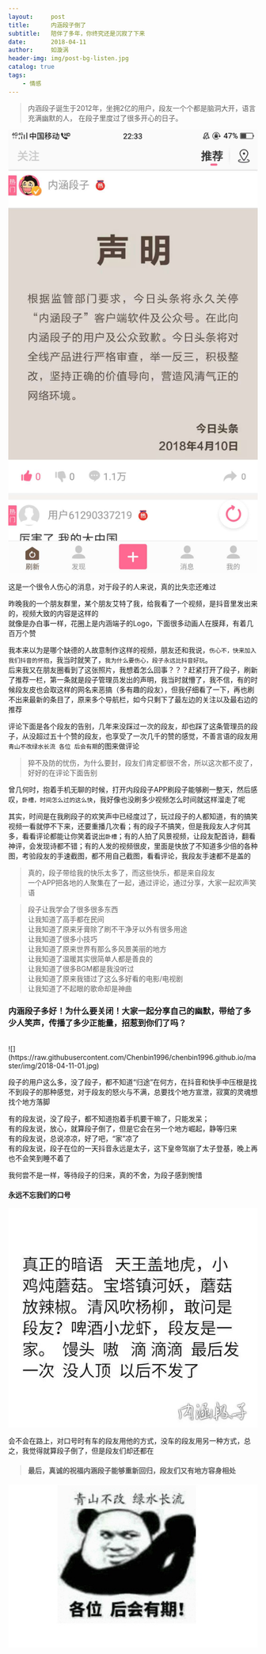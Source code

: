 ```yaml
---
layout:     post
title:      内涵段子倒了
subtitle:   陪伴了多年，你终究还是沉寂了下来
date:       2018-04-11
author:     如漩涡
header-img: img/post-bg-listen.jpg
catalog: true
tags:
    - 情感
---
```


> 内涵段子诞生于2012年，坐拥2亿的用户，段友一个个都是脑洞大开，语言充满幽默的人，
> 在段子里度过了很多开心的日子。

![](https://raw.githubusercontent.com/Chenbin1996/chenbin1996.github.io/master/img/2018-04-11.jpg)

这是一个很令人伤心的消息，对于段子的人来说，真的比失恋还难过

昨晚我的一个朋友群里，某个朋友艾特了我，给我看了一个视频，是抖音里发出来的，视频大致的内容是这样的<br>
就像是办白事一样，花圈上是内涵端子的Logo，下面很多动画人在膜拜，有着几百万个赞

我本来以为是哪个缺德的人故意制作这样的视频，朋友还和我说，`伤心不，快来加入我们抖音的怀抱`，我当时就笑了，`我为什么要伤心，段子永远比抖音好玩`。<br>
后来我又在朋友圈看到了这张照片，我想着怎么回事？？？赶紧打开了段子，刷新了推荐一栏，第一条就是段子管理员发出的声明，我当时就懵了，我不信，有的时候段友皮也会取这样的网名来恶搞（多有趣的段友），但我仔细看了一下，再也刷不出来最新的条目了，原来多个导航栏，如今只剩下了最左边的关注以及最右边的推荐

评论下面是各个段友的告别，几年来没踩过一次的段友，却也踩了这条管理员的段子，从没超过五十个赞的段友，也享受了一次几千的赞的感觉，不善言语的段友用`青山不改绿水长流 各位 后会有期`的图来做评论

> 猝不及防的忧伤，为什么要封，段友们肯定都很不舍，所以这次都不皮了，好好的在评论下面告别

曾几何时，抱着手机无聊的时候，打开内段段子APP刷段子能够刷一整天，然后感叹，`卧槽，时间怎么过的这么快`，我好像也没刷多少视频怎么时间就这样溜走了呢

其实，时间是在我刷段子的欢笑声中已经度过了，玩过段子的人都知道，有的搞笑视频一看就停不下来，还要重播几次看；有的段子不搞笑，但是我段友人才何其多，看看评论都能让你笑着说出`卧槽`；有的人拍了风景视频，让段友配首诗，翻看神评，会发现诗都不错；有的人发的视频很皮，里面是快放了不知道多少倍的各种图，考验段友的手速截图，都不用自己截图，看看评论，我段友手速都不是盖的
> 真的，段子带给我的快乐太多了，而这些快乐，都是来自段友<br>
> 一个APP把各地的人聚集在了一起，通过评论，通过分享，大家一起欢声笑语

> 段子让我学会了很多很多东西<br>
让我知道了高手都在民间<br>
让我知道了原来牙膏除了刷不干净牙以外有很多用途<br>
让我知道了很多小技巧<br>
让我知道了原来世界有那么多风景美丽的地方<br>
让我知道了温暖其实很简单人都是善良的<br>
让我知道了很多BGM都是我没听过<br>
让我知道了原来我错过了这么多好看的电影/电视剧<br>
让我知道了不起眼的歌命却是神曲

### 内涵段子多好！为什么要关闭！大家一起分享自己的幽默，带给了多少人笑声，传播了多少正能量，招惹到你们了吗？

<br>
![](https://raw.githubusercontent.com/Chenbin1996/chenbin1996.github.io/master/img/2018-04-11-01.jpg)

段子的用户这么多，没了段子，都不知道“归途”在何方，在抖音和快手中压根是找不到段子的那种感觉，对于段友的怒火与不满，总要找个地方宣泄，寂寞的灵魂想找个地方落脚

有的段友说，没了段子，都不知道抱着手机要干嘛了，只能发呆；<br>
有的段友说，放心，就算段子倒了，但是它会在另一个地方崛起，静等归来<br>
有的段友说，总说凉凉，好了吧，“家”凉了<br>
有的段友说，段子在位的一天抖音永远是太子，这下皇帝驾崩了太子登基，晚上再也不会笑到睡不着了

我何尝不是一样，等待段子的归来，真的不舍，为段子感到惋惜

#### 永远不忘我们的口号

![](https://raw.githubusercontent.com/Chenbin1996/chenbin1996.github.io/master/img/2018-04-11-02.jpg)

会不会在路上，对口号时有车的段友用他的方式，没车的段友用另一种方式，总之，我觉得就算段子倒了，但是段友们却还都在

> #### 最后，真诚的祝福内涵段子能够重新回归，段友们又有地方容身相处

![](https://raw.githubusercontent.com/Chenbin1996/chenbin1996.github.io/master/img/2018-04-11-03.jpg)
